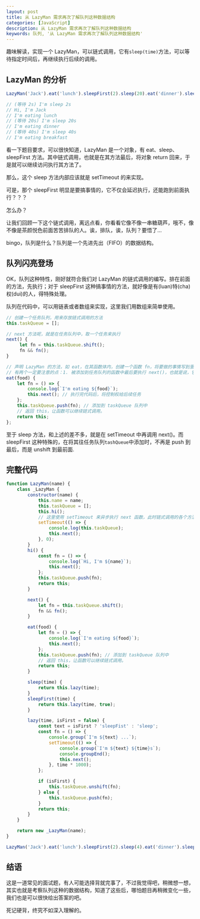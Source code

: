```yaml
---
layout: post
title: 从 LazyMan 需求再次了解队列这种数据结构
categories: [JavaScript]
description: 从 LazyMan 需求再次了解队列这种数据结构
keywords: 队列, '从 LazyMan 需求再次了解队列这种数据结构'
---
```


趣味解读，实现一个 LazyMan，可以链式调用，它有`sleep(time)`方法，可以等待指定时间后，再继续执行后续的调用。

## LazyMan 的分析

```javascript
LazyMan('Jack').eat('lunch').sleepFirst(2).sleep(20).eat('dinner').sleep(40).eat('breakfast');

// (等待 2s) I'm sleep 2s
// Hi, I'm Jack
// I'm eating lunch
// (等待 20s) I'm sleep 20s
// I'm eating dinner
// (等待 40s) I'm sleep 40s
// I'm eating breakfast
```

看一下题目要求，可以很快知道，LazyMan 是一个对象，有 eat、sleep、sleepFirst 方法。其中链式调用，也就是在其方法最后，将对象 return 回来，于是就可以继续访问执行其方法了。

那么，这个 sleep 方法内部应该就是 setTimeout 的来实现。

可是，那个 sleepFirst 明显是要搞事情的，它不仅会延迟执行，还能跑到前面执行？？？

怎么办？

让我们回顾一下这个链式调用，离远点看，你看看它像不像一串糖葫芦，哦不，像不像是茶颜悦色前面苦苦排队的人。诶，排队，诶，队列？要悟了...

bingo，队列是什么？队列是一个先进先出（FIFO）的数据结构。

## 队列闪亮登场

OK，队列这种特性，刚好就符合我们对 LazyMan 的链式调用的编写。排在前面的方法，先执行；对于 sleepFirst 这种搞事情的方法，就好像是有(luan)特(cha)权(dui)的人，得特殊处理。

队列在代码中，可以用链表或者数组来实现，这里我们用数组来简单使用。

```javascript
// 创建一个任务队列，用来存放链式调用的方法
this.taskQueue = [];
```

```javascript
// next 方法呢，就是在任务队列中，取一个任务来执行
next() {
     let fn = this.taskQueue.shift();
     fn && fn();
}
```

```javascript
// 声明 LazyMan 的方法，如 eat，在其函数体内，创建一个函数 fn，将要做的事情写到里面，随后将 fn 添加到任务队列中。
// 有两个一定要注意的点：1. 被添加到任务队列的函数中最后要执行 next()，也就是说，它执行完了，不能结束，还要去执行后面的任务。2. 返回 this，也就是 LazyMan 自身，不然怎么调用后面任务呢。
eat(food) {
    let fn = () => {
        console.log(`I'm eating ${food}`);
        this.next(); // 执行完代码后，将控制权给后续任务
    };
    this.taskQueue.push(fn); // 添加到 taskQueue 队列中
    // 返回 this，让函数可以继续链式调用。
    return this;
};
```

至于 sleep 方法，和上述的差不多，就是在 setTimeout 中再调用 next()。而 sleepFirst 这种特殊的，在将其往任务队列`tashQueue`中添加时，不再是 push 到最后，而是 unshift 到最前面.

## 完整代码

```javascript
function LazyMan(name) {
    class _LazyMan {
        constructor(name) {
            this.name = name;
            this.taskQueue = [];
            this.hi();
            // 这里使用 setTimeout 来异步执行 next 函数，此时链式调用的各个方法已经在 taskQueue 队列中了。
            setTimeout(() => {
                console.log(this.taskQueue);
                this.next();
            }, 0);
        }
        hi() {
            const fn = () => {
                console.log(`Hi, I'm ${name}`);
                this.next();
            };
            this.taskQueue.push(fn);
            return this;
        }

        next() {
            let fn = this.taskQueue.shift();
            fn && fn();
        }

        eat(food) {
            let fn = () => {
                console.log(`I'm eating ${food}`);
                this.next();
            };
            this.taskQueue.push(fn); // 添加到 taskQueue 队列中
            // 返回 this，让函数可以继续链式调用。
            return this;
        }

        sleep(time) {
            return this.lazy(time);
        }
        sleepFirst(time) {
            return this.lazy(time, true);
        }

        lazy(time, isFirst = false) {
            const text = isFirst ? 'sleepFist' : 'sleep';
            const fn = () => {
                console.group(`I'm ${text} ...`);
                setTimeout(() => {
                    console.group(`I'm ${text} ${time}s`);
                    console.groupEnd();
                    this.next();
                }, time * 1000);
            };

            if (isFirst) {
                this.taskQueue.unshift(fn);
            } else {
                this.taskQueue.push(fn);
            }
            return this;
        }
    }

    return new _LazyMan(name);
}

LazyMan('Jack').eat('lunch').sleepFirst(2).sleep(4).eat('dinner').sleep(6).eat('breakfast');
```

## 结语

这是一道常见的面试题，有人可能选择背就完事了，不过我觉得吧，稍微想一想，其实也就是考察队列这种的数据结构，知道了这些后，哪怕题目再稍微变化一些，我们也是可以很快给出答案的吧。

死记硬背，终究不如深入理解的。
